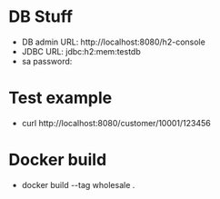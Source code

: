 # DB Stuff

* DB admin URL: http://localhost:8080/h2-console
* JDBC URL: jdbc:h2:mem:testdb
* sa password: <none>
  
# Test example

* curl http://localhost:8080/customer/10001/123456

# Docker build

* docker build --tag wholesale .
